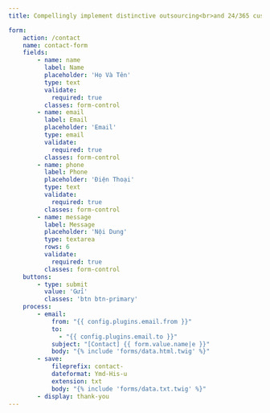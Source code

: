 ```yaml
---
title: Compellingly implement distinctive outsourcing<br>and 24/365 customer service energistically.

form:
    action: /contact
    name: contact-form
    fields:
        - name: name
          label: Name
          placeholder: 'Họ Và Tên'
          type: text
          validate:
            required: true
          classes: form-control
        - name: email
          label: Email
          placeholder: 'Email'
          type: email
          validate:
            required: true
          classes: form-control
        - name: phone
          label: Phone
          placeholder: 'Điện Thoại'
          type: text
          validate:
            required: true
          classes: form-control
        - name: message
          label: Message
          placeholder: 'Nội Dung'
          type: textarea
          rows: 6
          validate:
            required: true
          classes: form-control
    buttons:
        - type: submit
          value: 'Gửi'
          classes: 'btn btn-primary'
    process:
        - email:
            from: "{{ config.plugins.email.from }}"
            to:
              - "{{ config.plugins.email.to }}"
            subject: "[Contact] {{ form.value.name|e }}"
            body: "{% include 'forms/data.html.twig' %}"
        - save:
            fileprefix: contact-
            dateformat: Ymd-His-u
            extension: txt
            body: "{% include 'forms/data.txt.twig' %}"
        - display: thank-you
---
```

